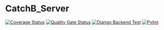 # CatchB_Server

[![Coverage Status](https://coveralls.io/repos/github/vietman2/CatchB_Server/badge.svg?branch=main)](https://coveralls.io/github/vietman2/CatchB_Server?branch=dev)
[![Quality Gate Status](https://sonarcloud.io/api/project_badges/measure?project=vietman2_CatchB_Server&metric=alert_status)](https://sonarcloud.io/summary/new_code?id=vietman2_CatchB_Server)
[![Django Backend Test](https://github.com/vietman2/CatchB_Server/actions/workflows/django_test.yml/badge.svg)](https://github.com/vietman2/CatchB_Server/actions/workflows/django_test.yml)
[![Pylint](https://github.com/vietman2/CatchB_Server/actions/workflows/pylint.yml/badge.svg)](https://github.com/vietman2/CatchB_Server/actions/workflows/pylint.yml)
